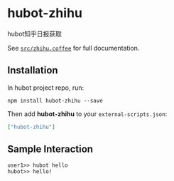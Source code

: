 # hubot-zhihu

hubot知乎日报获取

See [`src/zhihu.coffee`](src/zhihu.coffee) for full documentation.

## Installation

In hubot project repo, run:

`npm install hubot-zhihu --save`

Then add **hubot-zhihu** to your `external-scripts.json`:

```json
["hubot-zhihu"]
```

## Sample Interaction

```
user1>> hubot hello
hubot>> hello!
```
